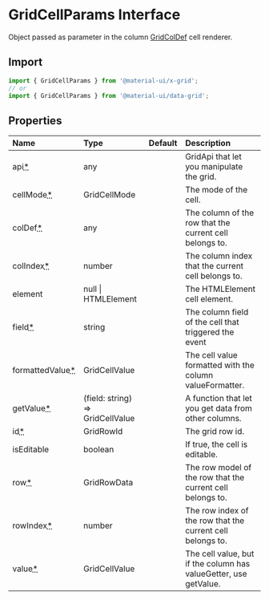 # GridCellParams Interface

<p class="description">Object passed as parameter in the column <a href="/api/data-grid/grid-col-def">GridColDef</a> cell renderer.</p>

## Import

```js
import { GridCellParams } from '@material-ui/x-grid';
// or
import { GridCellParams } from '@material-ui/data-grid';
```

## Properties

| Name                                                                                   | Type                                                               | Default | Description                                                      |
| :------------------------------------------------------------------------------------- | :----------------------------------------------------------------- | :------ | :--------------------------------------------------------------- |
| <span class="prop-name required">api<abbr title="required">\*</abbr></span>            | <span class="prop-type">any</span>                                 |         | GridApi that let you manipulate the grid.                        |
| <span class="prop-name required">cellMode<abbr title="required">\*</abbr></span>       | <span class="prop-type">GridCellMode</span>                        |         | The mode of the cell.                                            |
| <span class="prop-name required">colDef<abbr title="required">\*</abbr></span>         | <span class="prop-type">any</span>                                 |         | The column of the row that the current cell belongs to.          |
| <span class="prop-name required">colIndex<abbr title="required">\*</abbr></span>       | <span class="prop-type">number</span>                              |         | The column index that the current cell belongs to.               |
| <span class="prop-name">element</span>                                                 | <span class="prop-type">null \| HTMLElement</span>                 |         | The HTMLElement cell element.                                    |
| <span class="prop-name required">field<abbr title="required">\*</abbr></span>          | <span class="prop-type">string</span>                              |         | The column field of the cell that triggered the event            |
| <span class="prop-name required">formattedValue<abbr title="required">\*</abbr></span> | <span class="prop-type">GridCellValue</span>                       |         | The cell value formatted with the column valueFormatter.         |
| <span class="prop-name required">getValue<abbr title="required">\*</abbr></span>       | <span class="prop-type">(field: string) =&gt; GridCellValue</span> |         | A function that let you get data from other columns.             |
| <span class="prop-name required">id<abbr title="required">\*</abbr></span>             | <span class="prop-type">GridRowId</span>                           |         | The grid row id.                                                 |
| <span class="prop-name">isEditable</span>                                              | <span class="prop-type">boolean</span>                             |         | If true, the cell is editable.                                   |
| <span class="prop-name required">row<abbr title="required">\*</abbr></span>            | <span class="prop-type">GridRowData</span>                         |         | The row model of the row that the current cell belongs to.       |
| <span class="prop-name required">rowIndex<abbr title="required">\*</abbr></span>       | <span class="prop-type">number</span>                              |         | The row index of the row that the current cell belongs to.       |
| <span class="prop-name required">value<abbr title="required">\*</abbr></span>          | <span class="prop-type">GridCellValue</span>                       |         | The cell value, but if the column has valueGetter, use getValue. |
